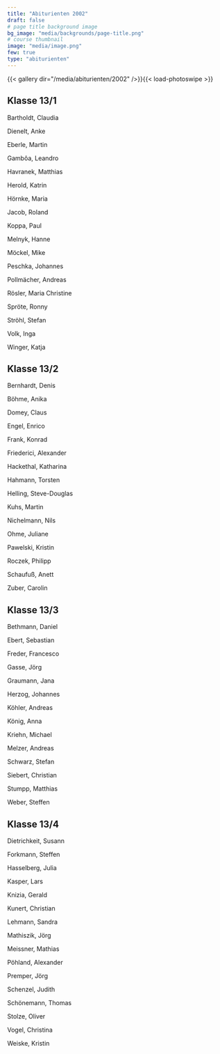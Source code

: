 ```yaml
---
title: "Abiturienten 2002"
draft: false
# page title background image
bg_image: "media/backgrounds/page-title.png"
# course thumbnail
image: "media/image.png"
few: true
type: "abiturienten"
---
```


{{< gallery dir="/media/abiturienten/2002" />}}{{< load-photoswipe >}}

## Klasse 13/1

Bartholdt, Claudia

Dienelt, Anke

Eberle, Martin

Gambôa, Leandro

Havranek, Matthias

Herold, Katrin

Hörnke, Maria

Jacob, Roland

Koppa, Paul

Melnyk, Hanne

Möckel, Mike

Peschka, Johannes

Pollmächer, Andreas

Rösler, Maria Christine

Spröte, Ronny

Ströhl, Stefan

Volk, Inga

Winger, Katja

## Klasse 13/2

Bernhardt, Denis

Böhme, Anika

Domey, Claus

Engel, Enrico

Frank, Konrad

Friederici, Alexander

Hackethal, Katharina

Hahmann, Torsten

Helling, Steve-Douglas

Kuhs, Martin

Nichelmann, Nils

Ohme, Juliane

Pawelski, Kristin

Roczek, Philipp

Schaufuß, Anett

Zuber, Carolin

## Klasse 13/3

Bethmann, Daniel

Ebert, Sebastian

Freder, Francesco

Gasse, Jörg

Graumann, Jana

Herzog, Johannes

Köhler, Andreas

König, Anna

Kriehn, Michael

Melzer, Andreas

Schwarz, Stefan

Siebert, Christian

Stumpp, Matthias

Weber, Steffen

## Klasse 13/4

Dietrichkeit, Susann

Forkmann, Steffen

Hasselberg, Julia

Kasper, Lars

Knizia, Gerald

Kunert, Christian

Lehmann, Sandra

Mathiszik, Jörg

Meissner, Mathias

Pöhland, Alexander

Premper, Jörg

Schenzel, Judith

Schönemann, Thomas

Stolze, Oliver

Vogel, Christina

Weiske, Kristin
